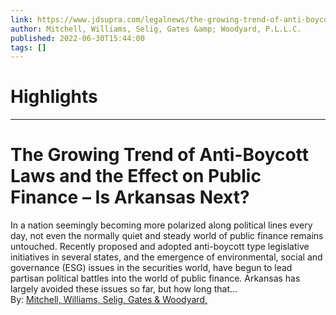 ```yaml
---
link: https://www.jdsupra.com/legalnews/the-growing-trend-of-anti-boycott-laws-7441209/
author: Mitchell, Williams, Selig, Gates &amp; Woodyard, P.L.L.C.
published: 2022-06-30T15:44:00
tags: []
---
```

# Highlights


---
# The Growing Trend of Anti-Boycott Laws and the Effect on Public Finance – Is Arkansas Next?
In a nation seemingly becoming more polarized along political lines every day, not even the normally quiet and steady world of public finance remains untouched. Recently proposed and adopted anti-boycott type legislative initiatives in several states, and the emergence of environmental, social and governance (ESG) issues in the securities world, have begun to lead partisan political battles into the world of public finance. Arkansas has largely avoided these issues so far, but how long that...  
By: [Mitchell, Williams, Selig, Gates & Woodyard,](https://www.jdsupra.com/profile/mitchell_williams_selig_gates_woodyard/)